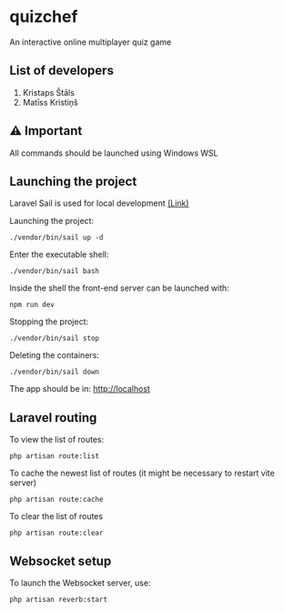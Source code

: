 # quizchef

An interactive online multiplayer quiz game

## List of developers

1. Kristaps Štāls
1. Matīss Kristiņš

## ⚠️ Important

All commands should be launched using Windows WSL

## Launching the project
Laravel Sail is used for local development [(Link)](https://laravel.com/docs/11.x/sail#introduction)

Launching the project:

```
./vendor/bin/sail up -d
```

Enter the executable shell:

```
./vendor/bin/sail bash
```

Inside the shell the front-end server can be launched with:

```
npm run dev
```

Stopping the project:

```
./vendor/bin/sail stop
```

Deleting the containers:

```
./vendor/bin/sail down
```

The app should be in: [http://localhost](http://localhost)


## Laravel routing

To view the list of routes:

```
php artisan route:list
```

To cache the newest list of routes (it might be necessary to restart vite server)

```
php artisan route:cache
```

To clear the list of routes

```
php artisan route:clear
```

## Websocket setup

To launch the Websocket server, use:

```
php artisan reverb:start
```